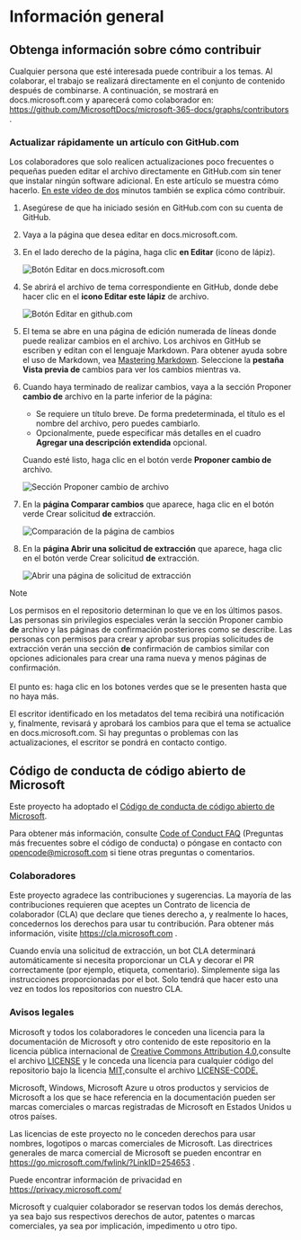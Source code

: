 # <a name="overview"></a>Información general

## <a name="learn-how-to-contribute"></a>Obtenga información sobre cómo contribuir

Cualquier persona que esté interesada puede contribuir a los temas. Al colaborar, el trabajo se realizará directamente en el conjunto de contenido después de combinarse. A continuación, se mostrará en docs.microsoft.com y aparecerá como colaborador en: <https://github.com/MicrosoftDocs/microsoft-365-docs/graphs/contributors> .

### <a name="quickly-update-an-article-using-githubcom"></a>Actualizar rápidamente un artículo con GitHub.com

Los colaboradores que solo realicen actualizaciones poco frecuentes o pequeñas pueden editar el archivo directamente en GitHub.com sin tener que instalar ningún software adicional. En este artículo se muestra cómo hacerlo. [En este vídeo de dos](https://www.microsoft.com/videoplayer/embed/RE1XQTG) minutos también se explica cómo contribuir.

1. Asegúrese de que ha iniciado sesión en GitHub.com con su cuenta de GitHub.
2. Vaya a la página que desea editar en docs.microsoft.com.
3. En el lado derecho de la página, haga clic **en Editar** (icono de lápiz).

   ![Botón Editar en docs.microsoft.com](microsoft-365/media/quick-update-edit.png)

4. Se abrirá el archivo de tema correspondiente en GitHub, donde debe hacer clic en el **icono Editar este lápiz** de archivo.

   ![Botón Editar en github.com](microsoft-365/media/quick-update-github.png)

5. El tema se abre en una página de edición numerada de líneas donde puede realizar cambios en el archivo. Los archivos en GitHub se escriben y editan con el lenguaje Markdown. Para obtener ayuda sobre el uso de Markdown, vea [Mastering Markdown](https://guides.github.com/features/mastering-markdown/). Seleccione la **pestaña Vista previa de** cambios para ver los cambios mientras va.

6. Cuando haya terminado de realizar cambios, vaya a la sección Proponer **cambio de** archivo en la parte inferior de la página:

   - Se requiere un título breve. De forma predeterminada, el título es el nombre del archivo, pero puedes cambiarlo.
   - Opcionalmente, puede especificar más detalles en el cuadro **Agregar una descripción extendida** opcional.

   Cuando esté listo, haga clic en el botón verde **Proponer cambio de** archivo.

   ![Sección Proponer cambio de archivo](microsoft-365/media/propose-file-change.png)

7. En la **página Comparar cambios** que aparece, haga clic en el botón verde Crear solicitud **de** extracción.

   ![Comparación de la página de cambios](microsoft-365/media/comparing-changes-page.png)

8. En la **página Abrir una solicitud de extracción** que aparece, haga clic en el botón verde Crear solicitud **de** extracción.

   ![Abrir una página de solicitud de extracción](microsoft-365/media/open-a-pull-request-page.png)

> [!NOTE]
> Los permisos en el repositorio determinan lo que ve en los últimos pasos. Las personas sin privilegios especiales verán la sección Proponer cambio **de** archivo y las páginas de confirmación posteriores como se describe. Las personas con permisos para crear y aprobar sus propias solicitudes de extracción verán una sección **de** confirmación de cambios similar con opciones adicionales para crear una rama nueva y menos páginas de confirmación.<br/><br/>El punto es: haga clic en los botones verdes que se le presenten hasta que no haya más.

El escritor identificado en los metadatos del tema recibirá una notificación y, finalmente, revisará y aprobará los cambios para que el tema se actualice en docs.microsoft.com. Si hay preguntas o problemas con las actualizaciones, el escritor se pondrá en contacto contigo.

## <a name="microsoft-open-source-code-of-conduct"></a>Código de conducta de código abierto de Microsoft

Este proyecto ha adoptado el [Código de conducta de código abierto de Microsoft](https://opensource.microsoft.com/codeofconduct/).

Para obtener más información, consulte [Code of Conduct FAQ](https://opensource.microsoft.com/codeofconduct/faq/) (Preguntas más frecuentes sobre el código de conducta) o póngase en contacto con [opencode@microsoft.com](mailto:opencode@microsoft.com) si tiene otras preguntas o comentarios.

### <a name="contributing"></a>Colaboradores

Este proyecto agradece las contribuciones y sugerencias.  La mayoría de las contribuciones requieren que aceptes un Contrato de licencia de colaborador (CLA) que declare que tienes derecho a, y realmente lo haces, concedernos los derechos para usar tu contribución. Para obtener más información, visite <https://cla.microsoft.com> .

Cuando envía una solicitud de extracción, un bot CLA determinará automáticamente si necesita proporcionar un CLA y decorar el PR correctamente (por ejemplo, etiqueta, comentario). Simplemente siga las instrucciones proporcionadas por el bot. Solo tendrá que hacer esto una vez en todos los repositorios con nuestro CLA.

### <a name="legal-notices"></a>Avisos legales

Microsoft y todos los colaboradores le conceden una licencia para la documentación de Microsoft y otro contenido de este repositorio en la licencia pública internacional de [Creative Commons Attribution 4.0,](https://creativecommons.org/licenses/by/4.0/legalcode)consulte el archivo [LICENSE](LICENSE) y le conceda una licencia para cualquier código del repositorio bajo la licencia [MIT,](https://opensource.org/licenses/MIT)consulte el archivo [LICENSE-CODE.](LICENSE-CODE)

Microsoft, Windows, Microsoft Azure u otros productos y servicios de Microsoft a los que se hace referencia en la documentación pueden ser marcas comerciales o marcas registradas de Microsoft en Estados Unidos u otros países.

Las licencias de este proyecto no le conceden derechos para usar nombres, logotipos o marcas comerciales de Microsoft. Las directrices generales de marca comercial de Microsoft se pueden encontrar en <https://go.microsoft.com/fwlink/?LinkID=254653> .

Puede encontrar información de privacidad en <https://privacy.microsoft.com/>

Microsoft y cualquier colaborador se reservan todos los demás derechos, ya sea bajo sus respectivos derechos de autor, patentes o marcas comerciales, ya sea por implicación, impedimento u otro tipo.
